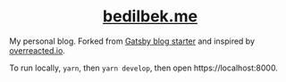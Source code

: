 <p align="center">
</p>
<h1 align="center">
<a href="https://bedilbek.me">
bedilbek.me
</a>
</h1>

My personal blog. Forked from [Gatsby blog starter](https://github.com/gatsbyjs/gatsby-starter-blog) and inspired by [overreacted.io](https://github.com/gaearon/overreacted.io).

To run locally, `yarn`, then `yarn develop`, then open https://localhost:8000.
